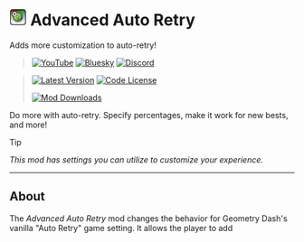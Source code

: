 # <img src="logo.png" width="30" alt="The mod's logo." /> Advanced Auto Retry
Adds more customization to auto-retry!

> [<img alt="YouTube" src="https://img.shields.io/youtube/channel/subscribers/UCi2M6N_ff1UC6MyfWzKQvgg?style=for-the-badge&logo=youtube&logoColor=ffffff&label=YouTube">](https://www.youtube.com/@cheese_works/) [<img alt="Bluesky" src="https://img.shields.io/badge/dynamic/json?url=https%3A%2F%2Fpublic.api.bsky.app%2Fxrpc%2Fapp.bsky.actor.getProfile%2F%3Factor%3Dcheeseworks.xyz&query=%24.followersCount&style=for-the-badge&logo=bluesky&logoColor=ffffff&label=Bluesky">](https://bsky.app/profile/cheeseworks.xyz) [<img alt="Discord" src="https://img.shields.io/discord/460081436637134859?style=for-the-badge&logo=discord&logoColor=ffffff&label=Discord">](https://dsc.gg/cubic)

> [<img alt="Latest Version" src="https://img.shields.io/github/v/release/BlueWitherer/AdvancedAutoRetry?include_prereleases&sort=semver&display_name=release&style=for-the-badge&logo=github&logoColor=ffffff&label=Version">](../../releases/) [<img alt="Code License" src="https://img.shields.io/github/license/BlueWitherer/AdvancedAutoRetry?style=for-the-badge&logo=gnu&logoColor=ffffff&label=License">](LICENSE.md)
>  
> [<img alt="Mod Downloads" src="https://img.shields.io/github/downloads/BlueWitherer/AdvancedAutoRetry/total?style=for-the-badge&logo=geode&logoColor=ffffff&label=Downloads">](https://www.geode-sdk.org/mods/cheeseworks.advancedautoretry)

Do more with auto-retry. Specify percentages, make it work for new bests, and more!

> [!TIP]
> *This mod has settings you can utilize to customize your experience.*

---

## About
The *Advanced Auto Retry* mod changes the behavior for Geometry Dash's vanilla "Auto Retry" game setting. It allows the player to add